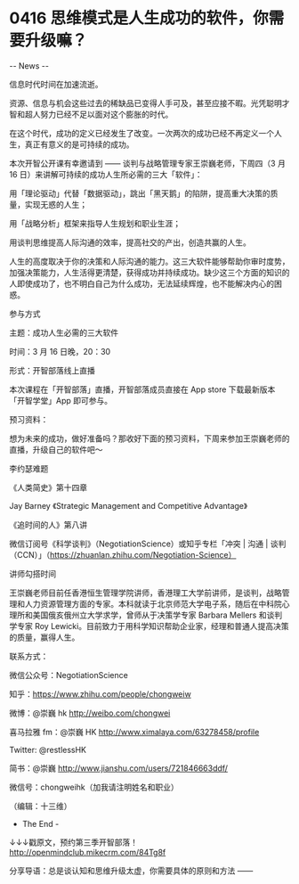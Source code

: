 # 0416 思维模式是人生成功的软件，你需要升级嘛？

-- News --

信息时代时间在加速流逝。

资源、信息与机会这些过去的稀缺品已变得人手可及，甚至应接不暇。光凭聪明才智和超人努力已经不足以面对这个膨胀的时代。

在这个时代，成功的定义已经发生了改变。一次两次的成功已经不再定义一个人生，真正有意义的是可持续的成功。

本次开智公开课有幸邀请到 —— 谈判与战略管理专家王崇巍老师，下周四（3 月 16 日）来讲解可持续的成功人生所必需的三大「软件」：

用「理论驱动」代替「数据驱动」，跳出「黑天鹅」的陷阱，提高重大决策的质量，实现无惑的人生；

用「战略分析」框架来指导人生规划和职业生涯；

用谈判思维提高人际沟通的效率，提高社交的产出，创造共赢的人生。

人生的高度取决于你的决策和人际沟通的能力。这三大软件能够帮助你审时度势，加强决策能力，人生活得更清楚，获得成功并持续成功。缺少这三个方面的知识的人即使成功了，也不明白自己为什么成功，无法延续辉煌，也不能解决内心的困惑。

参与方式

主题：成功人生必需的三大软件

时间：3 月 16 日晚，20：30

形式：开智部落线上直播

本次课程在「开智部落」直播，开智部落成员直接在 App store 下载最新版本「开智学堂」App 即可参与。

预习资料：

想为未来的成功，做好准备吗？那收好下面的预习资料，下周来参加王崇巍老师的直播，升级自己的软件吧～

李约瑟难题

《人类简史》第十四章

Jay Barney 《Strategic Management and Competitive Advantage》

《追时间的人》第八讲

微信订阅号《科学谈判》（NegotiationScience）或知乎专栏「冲突 | 沟通 | 谈判（CCN）」（https://zhuanlan.zhihu.com/Negotiation-Science）

讲师勾搭时间

王崇巍老师目前任香港恒生管理学院讲师，香港理工大学前讲师，是谈判，战略管理和人力资源管理方面的专家。本科就读于北京师范大学电子系，随后在中科院心理所和美国俄亥俄州立大学求学，曾师从于决策学专家 Barbara Mellers 和谈判学专家 Roy Lewicki。目前致力于用科学知识帮助企业家，经理和普通人提高决策的质量，赢得人生。

联系方式：

微信公众号：NegotiationScience

知乎：https://www.zhihu.com/people/chongweiw

微博：@崇巍 hk http://weibo.com/chongwei

喜马拉雅 fm：@崇巍 HK http://www.ximalaya.com/63278458/profile

Twitter: @restlessHK

简书：@崇巍 http://www.jianshu.com/users/721846663ddf/

微信号：chongweihk（加我请注明姓名和职业）

（编辑：十三维）

- The End -

↓↓↓戳原文，预约第三季开智部落！ http://openmindclub.mikecrm.com/84Tg8f

分享导语：总是谈认知和思维升级太虚，你需要具体的原则和方法 ——

